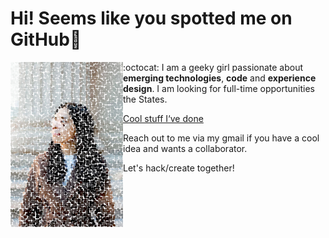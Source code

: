 # Hi! Seems like you spotted me on GitHub👋

<img align="left" width="180" height="264" src="./WechatIMG87.jpeg">

:octocat: I am a geeky girl passionate about **emerging technologies**, **code** and **experience design**. I am looking for full-time opportunities the States.

 
[Cool stuff I‘ve done](https://www.shaoying.space)

Reach out to me via my gmail if you have a cool idea and wants a collaborator.

Let's hack/create together!



<!--
**tansyl/tansyl** is a ✨ _special_ ✨ repository because its `README.md` (this file) appears on your GitHub profile.

Here are some ideas to get you started:

- 🔭 I’m currently working on ...
- 🌱 I’m currently learning ...
- 👯 I’m looking to collaborate on ...
- 🤔 I’m looking for help with ...
- 💬 Ask me about ...
- 📫 How to reach me: ...
- 😄 Pronouns: she/her/hers
- ⚡ Fun fact: ...
-->
